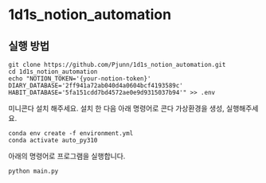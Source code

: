 # 1d1s_notion_automation

## 실행 방법

```
git clone https://github.com/Pjunn/1d1s_notion_automation.git
cd 1d1s_notion_automation
echo "NOTION_TOKEN='{your-notion-token}'
DIARY_DATABASE='2ff941a72ab040d4a0604bcf4193589c'
HABIT_DATABASE='5fa151cdd7bd4572ae0e9d9315037b94'" >> .env
```

미니콘다 설치 해주세요. 설치 한 다음 아래 명령어로 콘다 가상환경을 생성, 실행해주세요.
```
conda env create -f environment.yml
conda activate auto_py310
```

아래의 명령어로 프로그램을 실행합니다.
```
python main.py
```